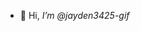 - 👋 Hi, <i>I’m @jayden3425-gif</i>

<!---
jayden3425-gif/jayden3425-gif is a ✨ special ✨ repository because its `README.md` (this file) appears on your GitHub profile.
You can click the Preview link to take a look at your changes.
--->
